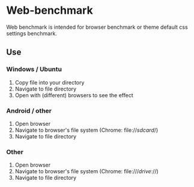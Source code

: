 # Web-benchmark

Web benchmark is intended for browser benchmark or theme default css settings benchmark.

## Use
### Windows / Ubuntu
1. Copy file into your directory
2. Navigate to file directory
3. Open with (different) browsers to see the effect

### Android / other
1. Open browser
2. Navigate to browser's file system (Chrome: file://_sdcard_/)
3. Navigate to file directory

### Other
1. Open browser
2. Navigate to browser's file system (Chrome: file:///_drive_://)
3. Navigate to file directory
